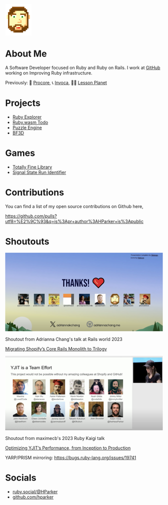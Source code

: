 [comment]: <> (comment required to allow image tag)
<img class="profile-picture" src="/me.png" height="100px">

# About Me

A Software Developer focused on Ruby and Ruby on Rails. I work at
[GitHub](github.com) working on Improving Ruby infrastructure.

Previously: 🔧 [Procore](https://www.procore.com/), 📞 [Invoca](https://www.invoca.com/), 🧑‍🏫 [Lesson Planet](https://www.lessonplanet.com/)

# Projects

- [Ruby Explorer](ruby_explorer.html)
- [Ruby.wasm Todo](ruby_todo.html)
- [Puzzle Engine](puzzle-engine)
- [BF3D](bf3d)


# Games

- [Totally Fine Library](Totally-Fine-Library.html)
- [Signal State Run Identifier](signal-state-run-identifier)

# Contributions

You can find a list of my open source contributions on Github here,

https://github.com/pulls?utf8=%E2%9C%93&q=is%3Apr+author%3AHParker+is%3Apublic

# Shoutouts

![Trilogy shoutout](/trilogy-shoutout.png)

Shoutout from Adrianna Chang's talk at Rails world 2023

[Migrating Shopify’s Core Rails Monolith to Trilogy](https://youtu.be/AUV3Xgy-zuE?si=64j1lmsPnYmtMzE5)

![YJIT shoutout](/yjit-shoutout.png)

Shoutout from maximecb's 2023 Ruby Kaigi talk

[Optimizing YJIT’s Performance, from Inception to Production](https://youtu.be/X0JRhh8w_4I?si=Q1LHbirjG6mYU6mU)

YARP/PRISM mirroring: https://bugs.ruby-lang.org/issues/19741


# Socials

- [ruby.social/@HParker](https://ruby.social/@HParker)
- [github.com/hparker](https://github.com/hparker)
